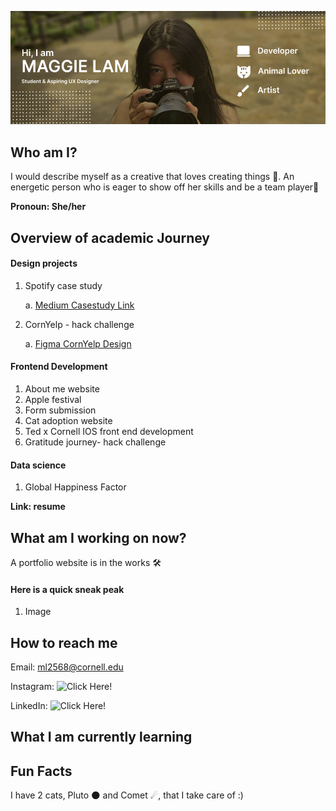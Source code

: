 ![profile banner](banner.jpg)

## Who am I? 
I would describe myself as a creative that loves creating things 🎨. An energetic person who is eager to show off her skills and be a team player💫

**Pronoun: She/her**

## Overview of academic Journey


#### Design projects 
1. Spotify case study

   a. [Medium Casestudy Link](https://medium.com/@ml2568/10c5e9f2eeb6#05c6-dfa9ee89282f)
3. CornYelp - hack challenge

   a. [Figma CornYelp Design](https://www.figma.com/file/FM3WnP3IRN6QCdUKiXI0Fy/CornYelp---Hack-Challenge-App?type=design&node-id=0%3A1&mode=design&t=lim5EOd0z4riWJCl-1)

#### Frontend Development 
1. About me website
2. Apple festival
3. Form submission 
4. Cat adoption website
5. Ted x Cornell
IOS front end development 
1. Gratitude journey- hack challenge 

#### Data science
1. Global Happiness Factor 

**Link: resume**

## What am I working on now? 
A portfolio website is in the works 🛠️
#### Here is a quick sneak peak 
1. Image

## How to reach me 
Email: <ml2568@cornell.edu>

Instagram: ![Click Here!](https://www.instagram.com/_maggie.lam/?hl=en)

LinkedIn: ![Click Here!](https://www.linkedin.com/in/maggie-lam-368150247/)

## What I am currently learning


## Fun Facts
I have 2 cats, Pluto 🌑 and Comet ☄, that I take care of :)


